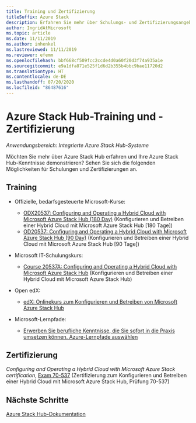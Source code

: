```yaml
---
title: Training und Zertifizierung
titleSuffix: Azure Stack
description: Erfahren Sie mehr über Schulungs- und Zertifizierungsangebote für Azure Stack Hub.
author: IngridAtMicrosoft
ms.topic: article
ms.date: 11/11/2019
ms.author: inhenkel
ms.lastreviewed: 11/11/2019
ms.reviewer: efemm
ms.openlocfilehash: bbf668cf509fcc2ccde4d0a60f20d3f74a935a1e
ms.sourcegitcommit: e9a1dfa871e525f1d6d2b355b4bbc9bae11720d2
ms.translationtype: HT
ms.contentlocale: de-DE
ms.lasthandoff: 07/20/2020
ms.locfileid: "86487616"
---
```

# <a name="azure-stack-hub-training-and-certification"></a>Azure Stack Hub-Training und -Zertifizierung

*Anwendungsbereich: Integrierte Azure Stack Hub-Systeme*

Möchten Sie mehr über Azure Stack Hub erfahren und Ihre Azure Stack Hub-Kenntnisse demonstrieren? Sehen Sie sich die folgenden Möglichkeiten für Schulungen und Zertifizierungen an.

## <a name="training"></a>Training

- Offizielle, bedarfsgesteuerte Microsoft-Kurse:
   - [ODX20537: Configuring and Operating a Hybrid Cloud with Microsoft Azure Stack Hub (180 Day)](https://www.microsoft.com/learning/course.aspx?cid=ODX20537) (Konfigurieren und Betreiben einer Hybrid Cloud mit Microsoft Azure Stack Hub [180 Tage])
   - [OD20537: Configuring and Operating a Hybrid Cloud with Microsoft Azure Stack Hub (90 Day)](https://www.microsoft.com/learning/course.aspx?cid=OD20537) (Konfigurieren und Betreiben einer Hybrid Cloud mit Microsoft Azure Stack Hub [90 Tage])

- Microsoft IT-Schulungskurs:
   - [Course 20537A: Configuring and Operating a Hybrid Cloud with Microsoft Azure Stack Hub](https://aka.ms/azsmoc) (Konfigurieren und Betreiben einer Hybrid Cloud mit Microsoft Azure Stack Hub)

- Open edX:
   - [edX: Onlinekurs zum Konfigurieren und Betreiben von Microsoft Azure Stack Hub](https://aka.ms/AzureStackMOOC)
   
- Microsoft-Lernpfade:
   - [Erwerben Sie berufliche Kenntnisse, die Sie sofort in die Praxis umsetzen können. Azure-Lernpfade auswählen](https://azure.microsoft.com/training/learning-paths/)

## <a name="certification"></a>Zertifizierung

*Configuring and Operating a Hybrid Cloud with Microsoft Azure Stack certification*, [Exam 70-537](https://www.microsoft.com/learning/exam-70-537.aspx) (Zertifizierung zum Konfigurieren und Betreiben einer Hybrid Cloud mit Microsoft Azure Stack Hub, Prüfung 70-537)

## <a name="next-steps"></a>Nächste Schritte

[Azure Stack Hub-Dokumentation](./index.yml)
